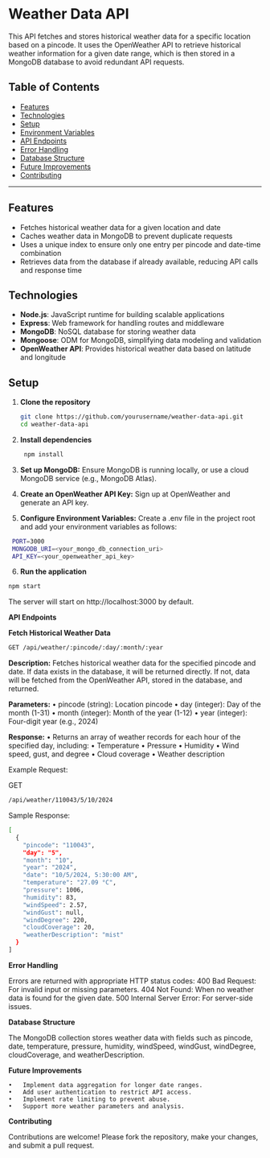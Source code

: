 # Weather Data API

This API fetches and stores historical weather data for a specific location based on a pincode. It uses the OpenWeather API to retrieve historical weather information for a given date range, which is then stored in a MongoDB database to avoid redundant API requests.

## Table of Contents
- [Features](#features)
- [Technologies](#technologies)
- [Setup](#setup)
- [Environment Variables](#environment-variables)
- [API Endpoints](#api-endpoints)
- [Error Handling](#error-handling)
- [Database Structure](#database-structure)
- [Future Improvements](#future-improvements)
- [Contributing](#contributing)

---

## Features

- Fetches historical weather data for a given location and date
- Caches weather data in MongoDB to prevent duplicate requests
- Uses a unique index to ensure only one entry per pincode and date-time combination
- Retrieves data from the database if already available, reducing API calls and response time

## Technologies

- **Node.js**: JavaScript runtime for building scalable applications
- **Express**: Web framework for handling routes and middleware
- **MongoDB**: NoSQL database for storing weather data
- **Mongoose**: ODM for MongoDB, simplifying data modeling and validation
- **OpenWeather API**: Provides historical weather data based on latitude and longitude

## Setup

1. **Clone the repository**
   ```bash
   git clone https://github.com/yourusername/weather-data-api.git
   cd weather-data-api

2.	**Install dependencies**
    ```bash
     npm install
     ```

3.	**Set up MongoDB:** Ensure MongoDB is running locally, or use a cloud MongoDB service (e.g., MongoDB Atlas).
4.	**Create an OpenWeather API Key:** Sign up at OpenWeather and generate an API key.
5.	**Configure Environment Variables:**
	Create a .env file in the project root and add your environment variables as follows:
  ```bash
   PORT=3000
   MONGODB_URI=<your_mongo_db_connection_uri>
   API_KEY=<your_openweather_api_key>
  ```


6.	**Run the application**
```bash
npm start
```

The server will start on http://localhost:3000 by default.


**API Endpoints**

**Fetch Historical Weather Data**
```bash
GET /api/weather/:pincode/:day/:month/:year
```

**Description:** Fetches historical weather data for the specified pincode and date. If data exists in the database, it will be returned directly. If not, data will be fetched from the OpenWeather API, stored in the database, and returned.

**Parameters:**
	•	pincode (string): Location pincode
	•	day (integer): Day of the month (1-31)
	•	month (integer): Month of the year (1-12)
	•	year (integer): Four-digit year (e.g., 2024)

**Response:**
	•	Returns an array of weather records for each hour of the specified day, including:
	•	Temperature
	•	Pressure
	•	Humidity
	•	Wind speed, gust, and degree
	•	Cloud coverage
	•	Weather description

Example Request:

GET 
```bash 
/api/weather/110043/5/10/2024
```

Sample Response:
```bash
[
  {
    "pincode": "110043",
    "day": "5",
    "month": "10",
    "year": "2024",
    "date": "10/5/2024, 5:30:00 AM",
    "temperature": "27.09 °C",
    "pressure": 1006,
    "humidity": 83,
    "windSpeed": 2.57,
    "windGust": null,
    "windDegree": 220,
    "cloudCoverage": 20,
    "weatherDescription": "mist"
  }
]
```

**Error Handling**

Errors are returned with appropriate HTTP status codes:
	400 Bad Request: For invalid input or missing parameters.
	404 Not Found: When no weather data is found for the given date.
	500 Internal Server Error: For server-side issues.

**Database Structure**

The MongoDB collection stores weather data with fields such as pincode, date, temperature, pressure, humidity, windSpeed, windGust, windDegree, cloudCoverage, and weatherDescription.

**Future Improvements**

	•	Implement data aggregation for longer date ranges.
	•	Add user authentication to restrict API access.
	•	Implement rate limiting to prevent abuse.
	•	Support more weather parameters and analysis.

**Contributing**

Contributions are welcome! Please fork the repository, make your changes, and submit a pull request.
